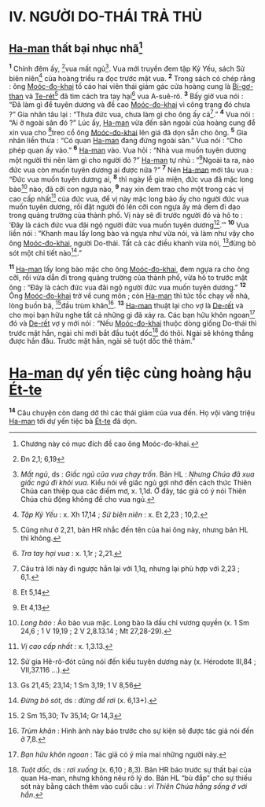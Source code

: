 # IV. NGƯỜI DO-THÁI TRẢ THÙ

## [Ha-man]() thất bại nhục nhã[^1-66cd679a-730d-4f7e-adb4-f104fa79905b]

<sup><b>1</b></sup> Chính đêm ấy, [^1@-66cd679a-730d-4f7e-adb4-f104fa79905b]vua mất ngủ[^2-66cd679a-730d-4f7e-adb4-f104fa79905b]. Vua mới truyền đem tập Kỷ Yếu, sách Sử biên niên[^3-66cd679a-730d-4f7e-adb4-f104fa79905b] của hoàng triều ra đọc trước mặt vua. <sup><b>2</b></sup> Trong sách có chép rằng : ông [Moóc-đo-khai]() tố cáo hai viên thái giám gác cửa hoàng cung là [Bi-gơ-than]() và [Te-rét]()[^4-66cd679a-730d-4f7e-adb4-f104fa79905b] đã tìm cách tra tay hại[^5-66cd679a-730d-4f7e-adb4-f104fa79905b] vua A-suê-rô. <sup><b>3</b></sup> Bấy giờ vua nói : “Đã làm gì để tuyên dương và đề cao [Moóc-đo-khai]() vì công trạng đó chưa ?” Gia nhân tâu lại : “Thưa đức vua, chưa làm gì cho ông ấy cả[^6-66cd679a-730d-4f7e-adb4-f104fa79905b].” <sup><b>4</b></sup> Vua nói : “Ai ở ngoài sân đó ?” Lúc ấy, [Ha-man]() vừa đến sân ngoài của hoàng cung để xin vua cho [^2@-66cd679a-730d-4f7e-adb4-f104fa79905b]treo cổ ông [Moóc-đo-khai]() lên giá đã dọn sẵn cho ông. <sup><b>5</b></sup> Gia nhân liền thưa : “Có quan [Ha-man]() đang đứng ngoài sân.” Vua nói : “Cho phép quan ấy vào.” <sup><b>6</b></sup> [Ha-man]() vào. Vua hỏi : “Nhà vua muốn tuyên dương một người thì nên làm gì cho người đó ?” [Ha-man]() tự nhủ : “[^3@-66cd679a-730d-4f7e-adb4-f104fa79905b]Ngoài ta ra, nào đức vua còn muốn tuyên dương ai được nữa ?” <sup><b>7</b></sup> Nên [Ha-man]() mới tâu vua : “Đức vua muốn tuyên dương ai, <sup><b>8</b></sup> thì ngày lễ gia miện, đức vua đã mặc long bào[^7-66cd679a-730d-4f7e-adb4-f104fa79905b] nào, đã cỡi con ngựa nào, <sup><b>9</b></sup> nay xin đem trao cho một trong các vị cao cấp nhất[^8-66cd679a-730d-4f7e-adb4-f104fa79905b] của đức vua, để vị này mặc long bào ấy cho người đức vua muốn tuyên dương, rồi đặt người đó lên cỡi con ngựa ấy mà đem đi dạo trong quảng trường của thành phố. Vị này sẽ đi trước người đó và hô to : ‘Đây là cách đức vua đãi ngộ người đức vua muốn tuyên dương[^9-66cd679a-730d-4f7e-adb4-f104fa79905b].’” <sup><b>10</b></sup> Vua liền nói : “Khanh mau lấy long bào và ngựa như vừa nói, và làm như vậy cho ông [Moóc-đo-khai](), người Do-thái. Tất cả các điều khanh vừa nói, [^4@-66cd679a-730d-4f7e-adb4-f104fa79905b]đừng bỏ sót một chi tiết nào[^10-66cd679a-730d-4f7e-adb4-f104fa79905b].”

<sup><b>11</b></sup> [Ha-man]() lấy long bào mặc cho ông [Moóc-đo-khai](), đem ngựa ra cho ông cỡi, rồi vừa dẫn đi trong quảng trường của thành phố, vừa hô to trước mặt ông : “Đây là cách đức vua đãi ngộ người đức vua muốn tuyên dương.” <sup><b>12</b></sup> Ông [Moóc-đo-khai]() trở về cung môn ; còn [Ha-man]() thì tức tốc chạy về nhà, lòng buồn bã, [^5@-66cd679a-730d-4f7e-adb4-f104fa79905b]đầu trùm khăn[^11-66cd679a-730d-4f7e-adb4-f104fa79905b]. <sup><b>13</b></sup> [Ha-man]() thuật lại cho vợ là [De-rết]() và cho mọi bạn hữu nghe tất cả những gì đã xảy ra. Các bạn hữu khôn ngoan[^12-66cd679a-730d-4f7e-adb4-f104fa79905b] đó và [De-rết]() vợ y mới nói : “Nếu [Moóc-đo-khai]() thuộc dòng giống Do-thái thì trước mặt hắn, ngài chỉ mới bắt đầu tuột dốc[^13-66cd679a-730d-4f7e-adb4-f104fa79905b] đó thôi. Ngài sẽ không thắng được hắn đâu. Trước mặt hắn, ngài sẽ tuột dốc thê thảm.”

# [Ha-man]() dự yến tiệc cùng hoàng hậu [Ét-te]()

<sup><b>14</b></sup> Câu chuyện còn dang dở thì các thái giám của vua đến. Họ vội vàng triệu [Ha-man]() tới dự yến tiệc bà [Ét-te]() đã dọn.

[^1-66cd679a-730d-4f7e-adb4-f104fa79905b]: Chương này có mục đích đề cao ông Moóc-đo-khai.

[^2-66cd679a-730d-4f7e-adb4-f104fa79905b]: _Mất ngủ_, ds : _Giấc ngủ của vua chạy trốn_. Bản HL : _Nhưng Chúa đã xua giấc ngủ đi khỏi vua_. Kiểu nói về giấc ngủ gợi nhớ đến cách thức Thiên Chúa can thiệp qua các điềm mơ, x. 1,1d. Ở đây, tác giả có ý nói Thiên Chúa chủ động không để cho vua ngủ.

[^3-66cd679a-730d-4f7e-adb4-f104fa79905b]: _Tập Kỷ Yếu_ : x. Xh 17,14 ; _Sử biên niên_ : x. Et 2,23 ; 10,2.

[^4-66cd679a-730d-4f7e-adb4-f104fa79905b]: Cũng như ở 2,21, bản HR nhắc đến tên của hai ông này, nhưng bản HL thì không.

[^5-66cd679a-730d-4f7e-adb4-f104fa79905b]: _Tra tay hại vua_ : x. 1,1r ; 2,21.

[^6-66cd679a-730d-4f7e-adb4-f104fa79905b]: Câu trả lời này đi ngược hẳn lại với 1,1q, nhưng lại phù hợp với 2,23 ; 6,1.

[^7-66cd679a-730d-4f7e-adb4-f104fa79905b]: _Long bào_ : Áo bào vua mặc. Long bào là dấu chỉ vương quyền (x. 1 Sm 24,6 ; 1 V 19,19 ; 2 V 2,8.13.14 ; Mt 27,28-29).

[^8-66cd679a-730d-4f7e-adb4-f104fa79905b]: _Vị cao cấp nhất_ : x. 1,3.13.

[^9-66cd679a-730d-4f7e-adb4-f104fa79905b]: Sử gia Hê-rô-đót cũng nói đến kiểu tuyên dương này (x. Hérodote III,84 ; VII,37.116 ...).

[^10-66cd679a-730d-4f7e-adb4-f104fa79905b]: _Đừng bỏ sót_, ds : _đừng để rơi_ (x. 6,13+).

[^11-66cd679a-730d-4f7e-adb4-f104fa79905b]: _Trùm khăn_ : Hình ảnh này báo trước cho sự kiện sẽ được tác giả nói đến ở 7,8.

[^12-66cd679a-730d-4f7e-adb4-f104fa79905b]: _Bạn hữu khôn ngoan_ : Tác giả có ý mỉa mai những người này.

[^13-66cd679a-730d-4f7e-adb4-f104fa79905b]: _Tuột dốc_, ds : _rơi xuống_ (x. 6,10 ; 8,3). Bản HR báo trước sự thất bại của quan Ha-man, nhưng không nêu rõ lý do. Bản HL “bù đắp” cho sự thiếu sót này bằng cách thêm vào cuối câu : _vì Thiên Chúa hằng sống ở với hắn_.

[^1@-66cd679a-730d-4f7e-adb4-f104fa79905b]: Đn 2,1; 6,19

[^2@-66cd679a-730d-4f7e-adb4-f104fa79905b]: Et 5,14

[^3@-66cd679a-730d-4f7e-adb4-f104fa79905b]: Et 4,13

[^4@-66cd679a-730d-4f7e-adb4-f104fa79905b]: Gs 21,45; 23,14; 1 Sm 3,19; 1 V 8,56

[^5@-66cd679a-730d-4f7e-adb4-f104fa79905b]: 2 Sm 15,30; Tv 35,14; Gr 14,3
